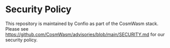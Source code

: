 # Security Policy

This repository is maintained by Confio as part of the CosmWasm stack.
Please see https://github.com/CosmWasm/advisories/blob/main/SECURITY.md
for our security policy.
